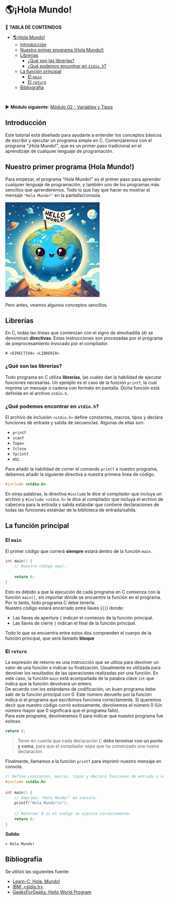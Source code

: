# 🌎¡Hola Mundo!
📖 **TABLA DE CONTENIDOS**
- [🌎¡Hola Mundo!](#hola-mundo)
	- [Introducción](#introducción)
	- [Nuestro primer programa (Hola Mundo!)](#nuestro-primer-programa-hola-mundo)
	- [Librerías](#librerías)
		- [¿Qué son las librerías?](#qué-son-las-librerías)
		- [¿Qué podemos encontrar en `stdio.h`?](#qué-podemos-encontrar-en-stdioh)
	- [La función principal](#la-función-principal)
		- [El `main`](#el-main)
		- [El `return`](#el-return)
	- [Bibliografía](#bibliografía)

<br>

▶ **Módulo siguiente**: [Módulo 02 - Variables y Tipos](https://github.com/JoshuaMorales99/LearnC/tree/main/02-VariablesAndTypes/es)

## Introducción
Este tutorial está diseñado para ayudarte a entender los conceptos básicos de escribir y ejecutar un programa simple en C. Comenzaremos con el programa "¡Hola Mundo!", que es un primer paso tradicional en el aprendizaje de cualquier lenguaje de programación.

## Nuestro primer programa (Hola Mundo!)
Para empezar, el programa "Hola Mundo!" es el primer paso para aprender cualquier lenguaje de programación, y también uno de los programas más sencillos que aprenderemos. Todo lo que hay que hacer es mostrar el mensaje `"Hola Mundo!"` en la pantalla/consola.

<img src="./assets/HelloWorld.webp" alt="Planeta tierra con cartelito" width=300px/>

Pero antes, veamos algunos conceptos sencillos.

## Librerías
En C, todas las líneas que comienzan con el signo de almohadilla (`#`) se denominan **directivas**. Estas instrucciones son procesadas por el programa de preprocesamiento invocado por el compilador.
```
# <DIRECTIVA> <LIBRERÍA>
```

### ¿Qué son las librerías?
Todo programa en C utiliza **librerías**, las cuales dan la habilidad de ejecutar funciones necesarias. Un ejemplo es el caso de la función `printf`, la cual imprime un mensaje o cadena con formato en pantalla. Dicha función está definida en el archivo `stdio.h`.

### ¿Qué podemos encontrar en `stdio.h`?
El archivo de inclusión `<stdio.h>` define constantes, macros, tipos y declara funciones de entrada y salida de secuencias. Algunas de ellas son:
- `printf`
- `scanf`
- `fopen`
- `fclose`
- `fprintf`
- etc.

Para añadir la habilidad de correr el comando `printf` a nuestro programa, debemos añadir la siguiente directiva a nuestra primera línea de código.
```c
#include <stdio.h>
```
En otras palabras, la directiva `#include` le dice al compilador que incluya un archivo y `#include <stdio.h>` le dice al compilador que incluya el archivo de cabecera para la entrada y salida estándar que contiene declaraciones de todas las funciones estándar de la biblioteca de entrada/salida.

## La función principal
### El `main`
El primer código que correrá **siempre** estará dentro de la función `main`.
```c
int main() {
    // Nuestro código aquí.

	return 0;
}
```
Esto es debido a que la ejecución de cada programa en C comienza con la función `main()`, sin importar dónde se encuentre la función en el programa. Por lo tanto, todo programa C debe tenerla.<br>
Nuestro código estará encerrado entre llaves (`{}`) donde:
- Las llaves de apertura `{` indican el comienzo de la función principal.
- Las llaves de cierre `}` indican el final de la función principal.

Todo lo que se encuentra entre estos dos comprenden el cuerpo de la función principal, que será llamado **bloque**

### El `return`
La expresión de retorno es una instrucción que se utiliza para devolver un valor de una función e indicar su finalización. Usualmente es utilizada para devolver los resultados de las operaciones realizadas por una función. En este caso, la función `main` está acompañada de la palabra clave `int` que indica que la función devolverá un entero.<br>
De acuerdo con los estándares de codificación, un buen programa debe salir de la función principal con 0. Este número devuelto por la función indica si el programa que escribimos funciona correctamente. Si queremos decir que nuestro código corrió exitosamente, devolvemos el número 0 (Un número mayor que 0 significará que el programa falló).<br>
Para este programa, devolveremos 0 para indicar que nuestro programa fue exitoso.
```c
return 0;
```
> Tener en cuenta que cada declaración C **debe terminar con un punto y coma**, para que el compilador sepa que ha comenzado una nueva declaración.

Finalmente, llamamos a la función `printf` para imprimir nuestro mensaje en consola.
```c
// Define constantes, macros, tipos y declara funciones de entrada y salida.
#include <stdio.h>

int main() {
    // Imprimir "Hola Mundo!" en consola.
    printf("Hola Mundo!\n");

    // Retornar 0 si el codigo se ejecuto correctamente.
    return 0;
}
```
***Salida***:
```
> Hola Mundo!
```

## Bibliografía
Se utilizó las siguientes fuente:
- [Learn-C: Hola, Mundo!](https://www.learn-c.org/es/Hello%2C_World%21)
- [IBM: <stdio.h>](https://www.ibm.com/docs/es/i/7.5?topic=files-stdioh)
- [GeeksForGeeks: Hello World Program](https://www.geeksforgeeks.org/c-hello-world-program/?ref=lbp)